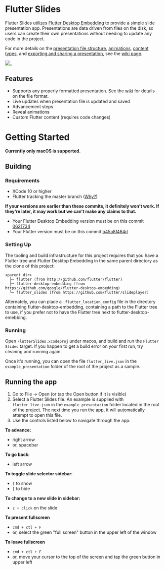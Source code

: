 # Flutter Slides

Flutter Slides utilizes [Flutter Desktop Embedding](https://github.com/google/flutter-desktop-embedding) to provide a simple slide presentation app.  Presentations are data driven from files on the disk, so users can create their own presentations without needing to update any code in the project. 
  
For more details on the [presentation file structure](https://github.com/flutter/slideplayer/wiki/Slide-Presentation-JSON-Structure), [animations](https://github.com/flutter/slideplayer/wiki/Slide-Presentation-JSON-Structure#animation-object), [content types](https://github.com/flutter/slideplayer/wiki/Content-Types), and [exporting and sharing a presentation](https://github.com/flutter/slideplayer/wiki/Exporting-and-Sharing-a-Presentation), see the [wiki page](https://github.com/flutter/slideplayer/wiki).
  
![\_](https://i.imgur.com/n3o7OZM.png)

## Features
- Supports any properly formatted presentation.  See the [wiki](https://github.com/flutter/slideplayer/wiki) for details on the file format.
- Live updates when presentation file is updated and saved
- Advancement steps
- Reveal animations
- Custom Flutter content (requires code changes)

# Getting Started
  
**Currently only macOS is supported.**  

## Building 

### Requirements
- XCode 10 or higher
- Flutter tracking the master branch ([Why?](https://github.com/google/flutter-desktop-embedding/blob/master/library/README.md#Caveats))

**If your versions are earlier than these commits, it definitely won't work.  If they're later, it may work but we can't make any claims to that.**
- Your Flutter Desktop Embedding version must be on this commit [0621734](https://github.com/google/flutter-desktop-embedding/commit/06217345bd60d56d248d65d23312c691001704d7)
- Your Flutter version must be on this commit [b45a8f464d](https://github.com/flutter/flutter/commit/b45a8f464d67ee3733cd5d485606285fc993afdf)


### Setting Up

The tooling and build infrastructure for this project requires that you have
a Flutter tree and Flutter Desktop Embedding in the same parent directory as the clone 
of this project:

```
<parent dir>
  ├─ flutter (from http://github.com/flutter/flutter)
  ├─ flutter-desktop-embedding (from https://github.com/google/flutter-desktop-embedding)
  └─ flutter_slides (from https://github.com/flutter/slideplayer)
```

Alternately, you can place a `.flutter_location_config` file in the directory
containing flutter-desktop-embedding, containing a path to the Flutter tree to
use, if you prefer not to have the Flutter tree next to flutter-desktop-emebbing.

### Running
Open `FlutterSlides.xcodeproj` under macos, and build and run the `Flutter Slides` target.
If you happen to get a build error on your first run, try cleaning and running again.
  
Once it's running, you can open the file `flutter_live.json` in the `example_presentation` folder of the root of the project as a sample.

## Running the app
1. Go to File -> Open (or tap the Open button if it is visible)
2. Select a Flutter Slides file.  An example is supplied with `flutter_live.json`  in the `example_presentation` folder located in the root of the project.  The next time you run the app, it will automatically attempt to open this file.
3. Use the controls listed below to navigate through the app.

**To advance:**
- right arrow
- or, spacebar

**To go back:**
- left arrow

**To toggle slide selector sidebar:**
- `]` to show
- `[` to hide

**To change to a new slide in sidebar:**
- `z + click` on the slide
   
**To present fullscreen**
- `cmd + ctl + F`
- or, select the green "full screen" button in the upper left of the window
   
**To leave fullscreen**
- `cmd + ctl + F`
- or, move your cursor to the top of the screen and tap the green button in upper left

